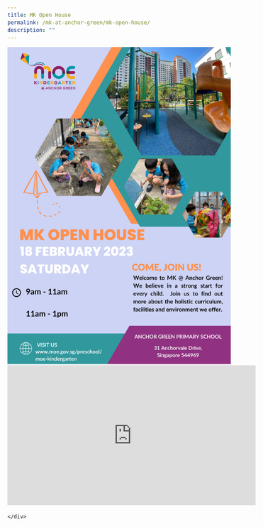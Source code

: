 ```yaml
---
title: MK Open House
permalink: /mk-at-anchor-green/mk-open-house/
description: ""
---
```

<img src="/images/MK/0pen%20house_2023%20%20E%20POSTER.jpg" alt="MK Open House" usemap="#mkmap">

<map name="mkmap">
	 <area shape="rect" coords="0,0,4960,7016" alt="MK Information" href="https:\\www.moe.gov.sg/preschool/moe-kindergarten" target=_blank>
</map>

<br>

<div class="bp-youtube">
	
<iframe width="560" height="315" src="https://www.youtube.com/embed/zWYmvr0vzkA" title="YouTube video player" frameborder="0" allow="accelerometer; autoplay; clipboard-write; encrypted-media; gyroscope; picture-in-picture; web-share" allowfullscreen></iframe>
	
	</div>